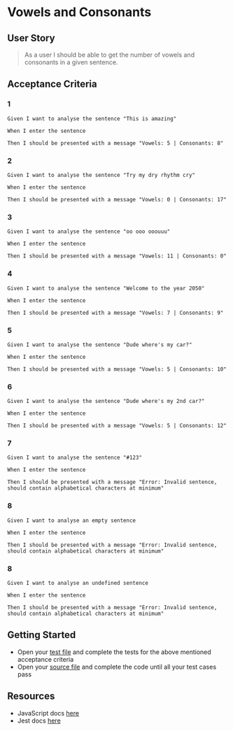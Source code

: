 # Vowels and Consonants

## User Story

> As a user I should be able to get the number of vowels and consonants in a given sentence.

## Acceptance Criteria

### 1

```
Given I want to analyse the sentence "This is amazing"

When I enter the sentence

Then I should be presented with a message "Vowels: 5 | Consonants: 8"
```

### 2

```
Given I want to analyse the sentence "Try my dry rhythm cry"

When I enter the sentence

Then I should be presented with a message "Vowels: 0 | Consonants: 17"
```

### 3

```
Given I want to analyse the sentence "oo ooo ooouuu"

When I enter the sentence

Then I should be presented with a message "Vowels: 11 | Consonants: 0"
```

### 4

```
Given I want to analyse the sentence "Welcome to the year 2050"

When I enter the sentence

Then I should be presented with a message "Vowels: 7 | Consonants: 9"
```

### 5

```
Given I want to analyse the sentence "Dude where's my car?"

When I enter the sentence

Then I should be presented with a message "Vowels: 5 | Consonants: 10"
```

### 6

```
Given I want to analyse the sentence "Dude where's my 2nd car?"

When I enter the sentence

Then I should be presented with a message "Vowels: 5 | Consonants: 12"
```

### 7

```
Given I want to analyse the sentence "#123"

When I enter the sentence

Then I should be presented with a message "Error: Invalid sentence, should contain alphabetical characters at minimum"
```

### 8

```
Given I want to analyse an empty sentence

When I enter the sentence

Then I should be presented with a message "Error: Invalid sentence, should contain alphabetical characters at minimum"
```

### 8

```
Given I want to analyse an undefined sentence

When I enter the sentence

Then I should be presented with a message "Error: Invalid sentence, should contain alphabetical characters at minimum"
```

## Getting Started

- Open your [test file](./index.test.js) and complete the tests for the above mentioned acceptance criteria
- Open your [source file](./index.js) and complete the code until all your test cases pass

## Resources

- JavaScript docs [here](https://developer.mozilla.org/en-US/docs/Learn/JavaScript)
- Jest docs [here](https://jestjs.io/docs/getting-started)
